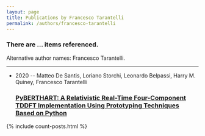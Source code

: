 ```yaml
---
layout: page
title: Publications by Francesco Tarantelli
permalink: /authors/francesco-tarantelli
---
```


<h3 id="number-posts">There are ... items referenced.</h3>
<p id='info-authors'>Alternative author names: Francesco Tarantelli.</p>
<hr />
<ul class="post-list">
<li><span class='post-meta'>2020 -- Matteo De Santis, Loriano Storchi, Leonardo Belpassi, Harry M. Quiney, Francesco Tarantelli</span><h3><a class='post-link' href="{{ site.baseurl }}/pyberthart-a-relativistic-real-time-four-component-tddft-implementation-using-prototyping-techniques-based-on-python">PyBERTHART: A Relativistic Real-Time Four-Component TDDFT Implementation Using Prototyping Techniques Based on Python</a></h3></li>

</ul>
{% include count-posts.html %}
